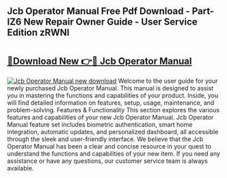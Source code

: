 ## Jcb Operator Manual Free Pdf Download - Part-IZ6 New Repair Owner Guide - User Service Edition zRWNI

# <h2><a href="http://cf11175.oget.top/?id=Jcb+Operator+Manual">🔗Download New 👉🔴 Jcb Operator Manual</a></h2>

[![Jcb Operator Manual new download](https://i.imgur.com/5g1atiW.png)](http://cf11175.oget.top/?id=Jcb+Operator+Manual)
Welcome to the user guide for your newly purchased Jcb Operator Manual. This manual is designed to assist you in mastering the functions and capabilities of your product. Inside, you will find detailed information on features, setup, usage, maintenance, and problem-solving. Features & Functionality This section explores the various features and capabilities of your new Jcb Operator Manual. Jcb Operator Manual feature set includes biometric authentication, smart home integration, automatic updates, and personalized dashboard, all accessible through the sleek and user-friendly interface. We believe that the Jcb Operator Manual has been a clear and concise resource in your quest to understand the functions and capabilities of your new item. If you need any assistance or have any questions, our customer service team is always available.

